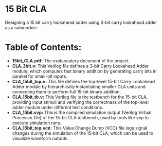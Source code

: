 # 15 Bit CLA
Designing a 15 bit carry lookahead adder using 3-bit carry lookahead adder as a submodule.

# Table of Contents:

- **15bit_CLA.pdf:** The explancatory document of the project.
- **CLA_3bit.v:** This Verilog file defines a 3-bit Carry Lookahead Adder module, which computes fast binary addition by generating carry bits in parallel for small-bit inputs.
- **CLA_15bit_top.v:** This file defines the top-level 15-bit Carry Lookahead Adder module by hierarchically instantiating smaller CLA units and connecting them to perform full 15-bit binary addition.
- **CLA_15bit_tb.v:** This Verilog file is the testbench for the 15-bit CLA, providing input stimuli and verifying the correctness of the top-level adder module under different test conditions.
- **CLA_15bit.vvp:** This is the compiled simulation output (Verilog Virtual Processor file) of the 15-bit CLA testbench, used by tools like vvp to execute simulation runs.
- **CLA_15bit_top.vcd:** This Value Change Dump (VCD) file logs signal changes during the simulation of the 15-bit CLA, which can be used to visualize waveform outputs.
